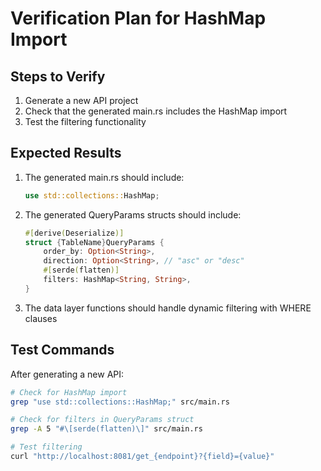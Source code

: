 # Verification Plan for HashMap Import

## Steps to Verify

1. Generate a new API project
2. Check that the generated main.rs includes the HashMap import
3. Test the filtering functionality

## Expected Results

1. The generated main.rs should include:
   ```rust
   use std::collections::HashMap;
   ```

2. The generated QueryParams structs should include:
   ```rust
   #[derive(Deserialize)]
   struct {TableName}QueryParams {
       order_by: Option<String>,
       direction: Option<String>, // "asc" or "desc"
       #[serde(flatten)]
       filters: HashMap<String, String>,
   }
   ```

3. The data layer functions should handle dynamic filtering with WHERE clauses

## Test Commands

After generating a new API:

```bash
# Check for HashMap import
grep "use std::collections::HashMap;" src/main.rs

# Check for filters in QueryParams struct
grep -A 5 "#\[serde(flatten)\]" src/main.rs

# Test filtering
curl "http://localhost:8081/get_{endpoint}?{field}={value}"
```
